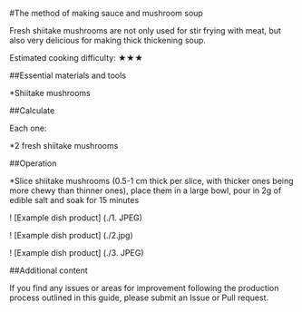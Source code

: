 #The method of making sauce and mushroom soup

Fresh shiitake mushrooms are not only used for stir frying with meat, but also very delicious for making thick thickening soup.

Estimated cooking difficulty: ★★★

##Essential materials and tools

*Shiitake mushrooms

##Calculate

Each one:

*2 fresh shiitake mushrooms

##Operation

*Slice shiitake mushrooms (0.5-1 cm thick per slice, with thicker ones being more chewy than thinner ones), place them in a large bowl, pour in 2g of edible salt and soak for 15 minutes

! [Example dish product] (./1. JPEG)

! [Example dish product] (./2.jpg)

! [Example dish product] (./3. JPEG)

##Additional content

If you find any issues or areas for improvement following the production process outlined in this guide, please submit an Issue or Pull request.